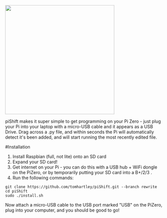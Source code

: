 <img src="https://raw.githubusercontent.com/tomhartley/piShift/master/images/logo.png" width="350">

piShift makes it super simple to get programming on your Pi Zero - just plug your Pi into your laptop with a micro-USB cable and it appears as a USB Drive. Drag across a .py file, and within seconds the Pi will automatically detect it's been added, and will start running the most recently edited file.

#Installation
1. Install Raspbian (full, not lite) onto an SD card
2. Expand your SD card!
3. Get internet on your Pi - you can do this with a USB hub + WiFi dongle on the PiZero, or by temporarily putting your SD card into a B+/2/3 .
4. Run the following commands: 
```
git clone https://github.com/tomhartley/piShift.git --branch rewrite
cd piShift
sudo ./install.sh
```

Now attach a micro-USB cable to the USB port marked "USB" on the PiZero, plug into your computer, and you should be good to go!
